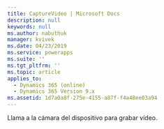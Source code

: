 ```yaml
---
title: CaptureVideo | Microsoft Docs
description: null
keywords: null
ms.author: nabuthuk
manager: kvivek
ms.date: 04/23/2019
ms.service: powerapps
ms.suite: ''
ms.tgt_pltfrm: ''
ms.topic: article
applies_to:
  - Dynamics 365 (online)
  - Dynamics 365 Version 9.x
ms.assetid: 1d7a0a8f-275e-4155-a87f-f4a48ee03a94
---
```


Llama a la cámara del dispositivo para grabar vídeo.